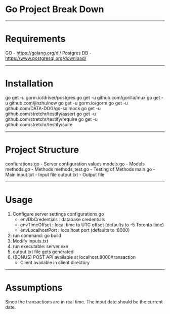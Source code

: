 # Go Project Break Down #

-------------------------------------------------------------------------------------------------------

# Requirements

GO 						- https://golang.org/dl/
Postgres DB 			- https://www.postgresql.org/download/

-------------------------------------------------------------------------------------------------------

# Installation

go get -u gorm.io/driver/postgres
go get -u github.com/gorilla/mux
go get -u github.com/jinzhu/now
go get -u gorm.io/gorm
go get -u github.com/DATA-DOG/go-sqlmock
go get -u github.com/stretchr/testify/assert
go get -u github.com/stretchr/testify/require
go get -u github.com/stretchr/testify/suite

-------------------------------------------------------------------------------------------------------

# Project Structure

confiurations.go 	- Server configuration values
models.go 			- Models
methods.go 			- Methods
methods_test.go 	- Testing of Methods
main.go 			- Main
input.txt 			- Input file
output.txt 			- Output file

-------------------------------------------------------------------------------------------------------

# Usage

1. Configure server settings configurations.go
	- envDbCredentials	: database credentials
	- envTimeOffset		: local time to UTC offset (defaults to -5 Toronto time)
	- envLocalhostPort	: localhost port (defaults to :8000)
2. run command: go build
3. Modify inputs.txt
4. run executable: server.exe
5. output.txt file gets generated
6. (BONUS) POST API available at localhost:8000/transaction
	- Client available in client directory


-------------------------------------------------------------------------------------------------------

# Assumptions

Since the transactions are in real time. The input date should be the current date.


